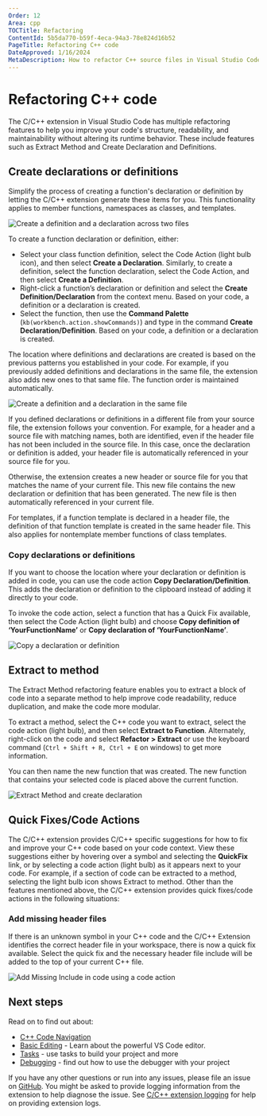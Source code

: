 ```yaml
---
Order: 12
Area: cpp
TOCTitle: Refactoring
ContentId: 5b5da770-b59f-4eca-94a3-78e824d16b52
PageTitle: Refactoring C++ code
DateApproved: 1/16/2024
MetaDescription: How to refactor C++ source files in Visual Studio Code.
---
```

# Refactoring C++ code

The C/C++ extension in Visual Studio Code has multiple refactoring features to help you improve your code's structure, readability, and maintainability without altering its runtime behavior. These include features such as Extract Method and Create Declaration and Definitions.

## Create declarations or definitions

Simplify the process of creating a function's declaration or definition by letting the C/C++ extension generate these items for you. This functionality applies to member functions, namespaces as classes, and templates.

![Create a definition and a declaration across two files](images/refactoring/create-declaration-and-definition-different-files.gif)

To create a function declaration or definition, either:

* Select your class function definition, select the Code Action (light bulb icon), and then select **Create a Declaration**. Similarly, to create a definition, select the function declaration, select the Code Action, and then select **Create a Definition**.
* Right-click a function’s declaration or definition and select the **Create Definition/Declaration** from the context menu. Based on your code, a definition or a declaration is created.
* Select the function, then use the **Command Palette** (`kb(workbench.action.showCommands)`) and type in the command **Create Declaration/Definition**. Based on your code, a definition or a declaration is created.

The location where definitions and declarations are created is based on the previous patterns you established in your code. For example, if you previously added definitions and declarations in the same file, the extension also adds new ones to that same file. The function order is maintained automatically.

![Create a definition and a declaration in the same file](images/refactoring/create-declaration-and-definition-same-file.gif)

If you defined declarations or definitions in a different file from your source file, the extension follows your convention. For example, for a header and a source file with matching names, both are identified, even if the header file has not been included in the source file. In this case, once the declaration or definition is added, your header file is automatically referenced in your source file for you.

Otherwise, the extension creates a new header or source file for you that matches the name of your current file. This new file contains the new declaration or definition that has been generated. The new file is then automatically referenced in your current file.

For templates, if a function template is declared in a header file, the definition of that function template is created in the same header file. This also applies for nontemplate member functions of class templates.

### Copy declarations or definitions

If you want to choose the location where your declaration or definition is added in code, you can use the code action **Copy Declaration/Definition**. This adds the declaration or definition to the clipboard instead of adding it directly to your code.

To invoke the code action, select a function that has a Quick Fix available, then select the Code Action (light bulb) and choose **Copy definition of ‘YourFunctionName’** or **Copy declaration of ‘YourFunctionName’**.

![Copy a declaration or definition](images/refactoring/copy-declaration-definition.gif)

## Extract to method

The Extract Method refactoring feature enables you to extract a block of code into a separate method to help improve code readability, reduce duplication, and make the code more modular.

To extract a method, select the C++ code you want to extract, select the code action (light bulb), and then select **Extract to Function**. Alternately, right-click on the code and select **Refactor > Extract** or use the keyboard command (`Ctrl + Shift + R, Ctrl + E` on windows) to get more information.

You can then name the new function that was created. The new function that contains your selected code is placed above the current function.

![Extract Method and create declaration](images/refactoring/extract-method.gif)

## Quick Fixes/Code Actions

The C/C++ extension provides C/C++ specific suggestions for how to fix and improve your C++ code based on your code context. View these suggestions either by hovering over a symbol and selecting the **QuickFix** link, or by selecting a code action (light bulb) as it appears next to your code. For example, if a section of code can be extracted to a method, selecting the light bulb icon shows Extract to method. Other than the features mentioned above, the C/C++ extension provides quick fixes/code actions in the following situations:

### Add missing header files

If there is an unknown symbol in your C++ code and the C/C++ Extension identifies the correct header file in your workspace, there is now a quick fix available. Select the quick fix and the necessary header file include will be added to the top of your current C++ file.

![Add Missing Include in code using a code action](images/refactoring/quick-fix-add-missing-includes.gif)

## Next steps

Read on to find out about:

* [C++ Code Navigation](/docs/cpp/cpp-ide.md)
* [Basic Editing](/docs/editor/editing/codebasics.md) - Learn about the powerful VS Code editor.
* [Tasks](/docs/editor/tasks.md) - use tasks to build your project and more
* [Debugging](/docs/editor/debugging.md) - find out how to use the debugger with your project

If you have any other questions or run into any issues, please file an issue on [GitHub](https://github.com/microsoft/vscode-cpptools/issues). You might be asked to provide logging information from the extension to help diagnose the issue. See [C/C++ extension logging](/docs/cpp/enable-logging-cpp.md) for help on providing extension logs.
